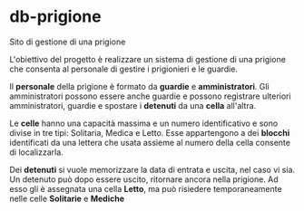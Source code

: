 # db-prigione
Sito di gestione di una prigione

L'obiettivo del progetto è realizzare un sistema di gestione di una prigione che consenta al personale di gestire i prigionieri e le guardie.

Il **personale** della prigione è formato da **guardie** e **amministratori**.
Gli amministratori possono essere anche guardie e possono registrare ulteriori amministratori, guardie e spostare i **detenuti** da una **cella** all'altra. 

Le **celle** hanno una capacità massima e un numero identificativo e sono divise in tre tipi: Solitaria, Medica e Letto. Esse appartengono a dei **blocchi** identificati da una lettera che usata assieme al numero della cella consente di localizzarla.

Dei **detenuti** si vuole memorizzare la data di entrata e uscita, nel caso vi sia. Un detenuto può dopo essere uscito, ritornare ancora nella prigione. Ad esso gli è assegnata una cella **Letto**, ma può risiedere temporaneamente nelle celle **Solitarie** e **Mediche**  
